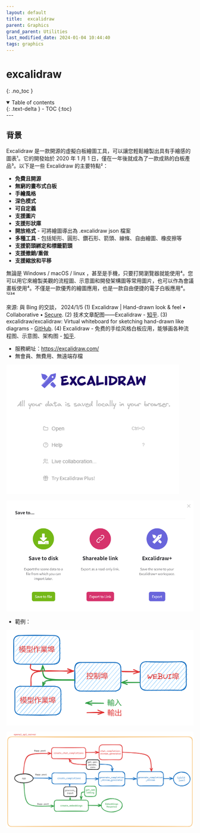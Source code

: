 ```yaml
---
layout: default
title:  excalidraw
parent: Graphics
grand_parent: Utilities
last_modified_date: 2024-01-04 10:44:40
tags: graphics 
---
```


# excalidraw
{: .no_toc }

<details open markdown="block">
  <summary>
    Table of contents
  </summary>
  {: .text-delta }
- TOC
{:toc}
</details>
---

## 背景

Excalidraw 是一款開源的虛擬白板繪圖工具，可以讓您輕鬆繪製出具有手繪感的圖表¹。它的開發始於 2020 年 1 月 1 日，僅在一年後就成為了一款成熟的白板產品³。以下是一些 Excalidraw 的主要特點²：

- **免費且開源**
- **無窮的畫布式白板**
- **手繪風格**
- **深色模式**
- **可自定義**
- **支援圖片**
- **支援形狀庫**
- **開放格式** - 可將繪圖導出為 .excalidraw json 檔案
- **多種工具** - 包括矩形、圓形、鑽石形、箭頭、線條、自由繪圖、橡皮擦等
- **支援箭頭綁定和標籤箭頭**
- **支援撤銷/重做**
- **支援縮放和平移**

無論是 Windows / macOS / linux ，甚至是手機，只要打開瀏覽器就能使用⁴。您可以用它來繪製美觀的流程圖、示意圖和開發架構圖等常用圖片，也可以作為會議畫板使用⁴。不僅是一款優秀的繪圖應用，也是一款自由便捷的電子白板應用⁴。¹²³⁴

來源: 與 Bing 的交談， 2024/1/5
(1) Excalidraw | Hand-drawn look & feel • Collaborative • [Secure](https://excalidraw.com/).
(2) 技术文章配图——Excalidraw - [知乎](https://zhuanlan.zhihu.com/p/425837520).
(3) excalidraw/excalidraw: Virtual whiteboard for sketching hand-drawn like diagrams - [GitHub](https://github.com/excalidraw/excalidraw).
(4) Excalidraw - 免费的手绘风格白板应用，能够画各种流程图、示意图、架构图 - [知乎](https://zhuanlan.zhihu.com/p/356694435).

- 服務網址：https://excalidraw.com/
- 無會員、無費用、無遠端存檔

![](../../attachments/2024-01-04-10-46-44.png)

![](../../attachments/2024-01-04-11-47-25.png)

- 範例：

![](https://github.com/sinotec2/FAQ/raw/main/attachments/2023-09-05-15-51-50.png)

![](../../attachments/2024-01-04-11-48-44.png)